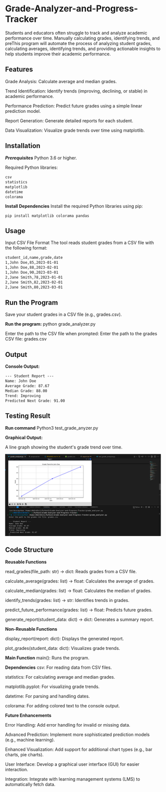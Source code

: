 # Grade-Analyzer-and-Progress-Tracker

Students and educators often struggle to track and analyze academic performance over time. Manually calculating grades, identifying trends, and preThis program will automate the process of analyzing student grades, calculating averages, identifying trends, and providing actionable insights to help students improve their academic performance.


## Features

Grade Analysis: Calculate average and median grades.

Trend Identification: Identify trends (improving, declining, or stable) in academic performance.

Performance Prediction: Predict future grades using a simple linear prediction model.

Report Generation: Generate detailed reports for each student.

Data Visualization: Visualize grade trends over time using matplotlib.


## Installation

***Prerequisites***
Python 3.6 or higher.

Required Python libraries:

    csv
    statistics
    matplotlib
    datetime
    colorama


**Install Dependencies**
Install the required Python libraries using pip:

    pip install matplotlib colorama pandas


## Usage

Input CSV File Format
The tool reads student grades from a CSV file with the following format:

    student_id,name,grade,date
    1,John Doe,85,2023-01-01
    1,John Doe,88,2023-02-01
    1,John Doe,90,2023-03-01
    2,Jane Smith,78,2023-01-01
    2,Jane Smith,82,2023-02-01
    2,Jane Smith,80,2023-03-01


## Run the Program

Save your student grades in a CSV file (e.g., grades.csv).

**Run the program:**
    python grade_analyzer.py

Enter the path to the CSV file when prompted:
    Enter the path to the grades CSV file: grades.csv


## Output

**Console Output:**

    --- Student Report ---
    Name: John Doe
    Average Grade: 87.67
    Median Grade: 88.00
    Trend: Improving
    Predicted Next Grade: 91.00

## Testing Result

**Run command**
    Python3 test_grade_anyzer.py


**Graphical Output:**

A line graph showing the student's grade trend over time.

![Graphical Output](/grades.png)

## Code Structure

**Reusable Functions**

read_grades(file_path: str) -> dict: Reads grades from a CSV file.

calculate_average(grades: list) -> float: Calculates the average of grades.

calculate_median(grades: list) -> float: Calculates the median of grades.

identify_trends(grades: list) -> str: Identifies trends in grades.

predict_future_performance(grades: list) -> float: Predicts future grades.

generate_report(student_data: dict) -> dict: Generates a summary report.


**Non-Reusable Functions**

display_report(report: dict): Displays the generated report.

plot_grades(student_data: dict): Visualizes grade trends.


**Main Function**
main(): Runs the program.


**Dependencies**
csv: For reading data from CSV files.

statistics: For calculating average and median grades.

matplotlib.pyplot: For visualizing grade trends.

datetime: For parsing and handling dates.

colorama: For adding colored text to the console output.


**Future Enhancements**

Error Handling: Add error handling for invalid or missing data.

Advanced Prediction: Implement more sophisticated prediction models (e.g., machine learning).

Enhanced Visualization: Add support for additional chart types (e.g., bar charts, pie charts).

User Interface: Develop a graphical user interface (GUI) for easier interaction.

Integration: Integrate with learning management systems (LMS) to automatically fetch data.
